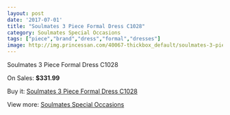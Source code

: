 ```yaml
---
layout: post
date: '2017-07-01'
title: "Soulmates 3 Piece Formal Dress C1028"
category: Soulmates Special Occasions
tags: ["piece","brand","dress","formal","dresses"]
image: http://img.princessan.com/40067-thickbox_default/soulmates-3-piece-formal-dress-c1028.jpg
---
```

Soulmates 3 Piece Formal Dress C1028

On Sales: **$331.99**
<a href="https://www.princessan.com/en/13382-soulmates-3-piece-formal-dress-c1028.html"><amp-img layout="responsive" width="600" height="600" src="//img.princessan.com/40067-thickbox_default/soulmates-3-piece-formal-dress-c1028.jpg" alt="Soulmates 3 Piece Formal Dress C1028 0" /></a>
<a href="https://www.princessan.com/en/13382-soulmates-3-piece-formal-dress-c1028.html"><amp-img layout="responsive" width="600" height="600" src="//img.princessan.com/40068-thickbox_default/soulmates-3-piece-formal-dress-c1028.jpg" alt="Soulmates 3 Piece Formal Dress C1028 1" /></a>

Buy it: [Soulmates 3 Piece Formal Dress C1028](https://www.princessan.com/en/13382-soulmates-3-piece-formal-dress-c1028.html "Soulmates 3 Piece Formal Dress C1028")

View more: [Soulmates Special Occasions](https://www.princessan.com/en/96- "Soulmates Special Occasions")